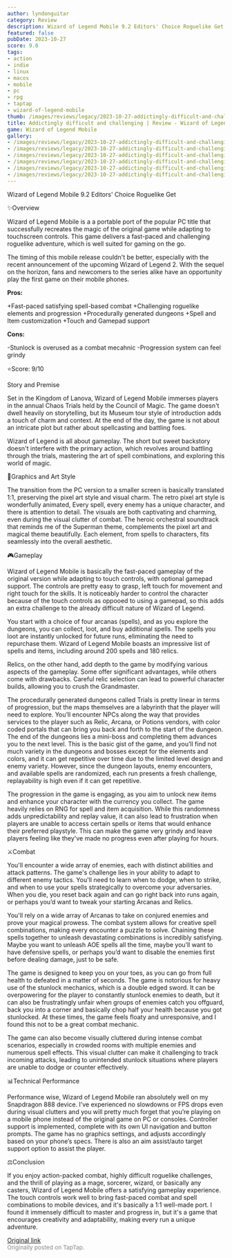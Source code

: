 ```yaml
---
author: lyndonguitar
category: Review
description: Wizard of Legend Mobile 9.2 Editors' Choice Roguelike Get
featured: false
pubDate: 2023-10-27
score: 9.0
tags:
- action
- indie
- linux
- macos
- mobile
- pc
- rpg
- taptap
- wizard-of-legend-mobile
thumb: /images/reviews/legacy/2023-10-27-addictingly-difficult-and-challenging--review---wizard-of-legend-mobile-0.avif
title: Addictingly difficult and challenging | Review - Wizard of Legend Mobile
game: Wizard of Legend Mobile
gallery:
- /images/reviews/legacy/2023-10-27-addictingly-difficult-and-challenging--review---wizard-of-legend-mobile-0.avif
- /images/reviews/legacy/2023-10-27-addictingly-difficult-and-challenging--review---wizard-of-legend-mobile-1.avif
- /images/reviews/legacy/2023-10-27-addictingly-difficult-and-challenging--review---wizard-of-legend-mobile-2.avif
- /images/reviews/legacy/2023-10-27-addictingly-difficult-and-challenging--review---wizard-of-legend-mobile-3.avif
- /images/reviews/legacy/2023-10-27-addictingly-difficult-and-challenging--review---wizard-of-legend-mobile-4.avif
- /images/reviews/legacy/2023-10-27-addictingly-difficult-and-challenging--review---wizard-of-legend-mobile-5.avif
---
```

Wizard of Legend Mobile
9.2
Editors' Choice
Roguelike
Get

✨Overview

Wizard of Legend Mobile is a a portable port of the popular PC title that successfully recreates the magic of the original game while adapting to touchscreen controls. This game delivers a fast-paced and challenging roguelike adventure, which is well suited for gaming on the go.

The timing of this mobile release couldn't be better, especially with the recent announcement of the upcoming Wizard of Legend 2. With the sequel on the horizon, fans and newcomers to the series alike have an opportunity play the first game on their mobile phones.


**Pros:**


+Fast-paced satisfying spell-based combat
+Challenging roguelike elements and progression
+Procedurally generated dungeons
+Spell and Item customization
+Touch and Gamepad support


**Cons:**


-Stunlock is overused as a combat mecahnic
-Progression system can feel grindy

⭐️Score: 9/10

Story and Premise

Set in the Kingdom of Lanova, Wizard of Legend Mobile immerses players in the annual Chaos Trials held by the Council of Magic. The game doesn't dwell heavily on storytelling, but its Museum tour style of introduction adds a touch of charm and context. At the end of the day, the game is not about an intricate plot but rather about spellcasting and battling foes.

Wizard of Legend is all about gameplay. The short but sweet backstory doesn't interfere with the primary action, which revolves around battling through the trials, mastering the art of spell combinations, and exploring this world of magic.

🎨Graphics and Art Style

The transition from the PC version to a smaller screen is basically translated 1:1, preserving the pixel art style and visual charm. The retro pixel art style is wonderfully animated, Every spell, every enemy has a unique character, and there is attention to detail. The visuals are both captivating and charming, even during the visual clutter of combat. The heroic orchestral soundtrack that reminds me of the Superman theme, complements the pixel art and magical theme beautifully. Each element, from spells to characters, fits seamlessly into the overall aesthetic.

🎮Gameplay

Wizard of Legend Mobile is basically the fast-paced gameplay of the original version while adapting to touch controls, with optional gamepad support. The controls are pretty easy to grasp, left touch for movement and right touch for the skills. It is noticeably harder to control the character because of the touch controls as oppooed to using a gamepad, so this adds an extra challenge to the already difficult nature of Wizard of Legend.

You start with a choice of four arcanas (spells), and as you explore the dungeons, you can collect, loot, and buy additional spells. The spells you loot are instantly unlocked for future runs, eliminating the need to repurchase them. Wizard of Legend Mobile boasts an impressive list of spells and items, including around 200 spells and 180 relics. 

Relics, on the other hand, add depth to the game by modifying various aspects of the gameplay. Some offer significant advantages, while others come with drawbacks. Careful relic selection can lead to powerful character builds, allowing you to crush the Grandmaster.

The procedurally generated dungeons called Trials is pretty linear in terms of progression, but the maps themselves are a labyrinth that the player will need to explore. You’ll encounter NPCs along the way that provides services to the player such as Relic, Arcana, or Potions vendors, with color coded portals that can bring you back and forth to the start of the dungeon. The end of the dungeons lies a mini-boss and completing them advances you to the next level. This is the basic gist of the game, and you’ll find not much variety in the dungeons and bosses except for the elements and colors, and it can get repetitive over time due to the limited level design and enemy variety. However, since the dungeon layouts, enemy encounters, and available spells are randomized, each run presents a fresh challenge, replayability is high even if it can get repetitive.

The progression in the game is engaging, as you aim to unlock new items and enhance your character with the currency you collect. The game heavily relies on RNG for spell and item acquisition. While this randomness adds unpredictability and replay value, it can also lead to frustration when players are unable to access certain spells or items that would enhance their preferred playstyle. This can make the game very grindy and leave players feeling like they've made no progress even after playing for hours.

⚔️Combat

You'll encounter a wide array of enemies, each with distinct abilities and attack patterns. The game's challenge lies in your ability to adapt to different enemy tactics. You'll need to learn when to dodge, when to strike, and when to use your spells strategically to overcome your adversaries. When you die, you reset back again and can go right back into runs again, or perhaps you’d want to tweak your starting Arcanas and Relics.

You'll rely on a wide array of Arcanas to take on conjured enemies and prove your magical prowess. The combat system allows for creative spell combinations, making every encounter a puzzle to solve. Chaining these spells together to unleash devastating combinations is incredibly satisfying. Maybe you want to unleash AOE spells all the time, maybe you’ll want to have defensive spells, or perhaps you’d want to disable the enemies first before dealing damage, just to be safe.

The game is designed to keep you on your toes, as you can go from full health to defeated in a matter of seconds. The game is notorious for heavy use of the stunlock mechanics, which is a double edged sword. It can be overpowering for the player to constantly stunlock enemies to death, but it can also be frustratingly unfair when groups of enemies catch you offguard, back you into a corner and basically chop half your health because you got stunlocked. At these times, the game feels floaty and unresponsive, and I found this not to be a great combat mechanic.

The game can also become visually cluttered during intense combat scenarios, especially in crowded rooms with multiple enemies and numerous spell effects. This visual clutter can make it challenging to track incoming attacks, leading to unintended stunlock situations where players are unable to dodge or counter effectively.

📊Technical Performance

Performance wise, Wizard of Legend Mobile ran absolutely well on my Snapdragon 888 device. I’ve experienced no slowdowns or FPS drops even during visual clutters and you will pretty much forget that you’re playing on a mobile phone instead of the original game on PC or consoles. Controller support is implemented, complete with its own UI navigation and button prompts. The game has no graphics settings, and adjusts accordingly based on your phone’s specs. There is also an aim assist/auto target support option to assist the player.

⚖️Conclusion

If you enjoy action-packed combat, highly difficult roguelike challenges, and the thrill of playing as a mage, sorcerer, wizard, or basically any casters, Wizard of Legend Mobile offers a satisfying gameplay experience. The touch controls work well to bring fast-paced combat and spell combinations to mobile devices, and it's basically a 1:1 well-made port. I found it immensely difficult to master and progress in, but it's a game that encourages creativity and adaptability, making every run a unique adventure.

[Original link](https://www.taptap.io/post/6473734)<br><span style="font-size: 0.95em; color: #888;">Originally posted on TapTap.</span>